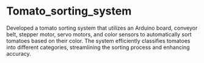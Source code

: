# Tomato_sorting_system
Developed a tomato sorting system that utilizes an Arduino board, conveyor belt, stepper motor, servo motors, and color sensors to automatically sort tomatoes based on their color. The system efficiently classifies tomatoes into different categories, streamlining the sorting process and enhancing accuracy.
